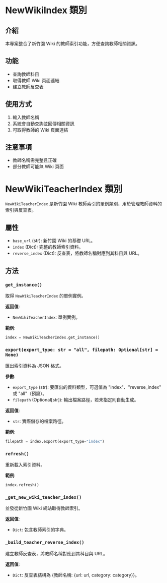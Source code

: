 # NewWikiIndex 類別

## 介紹
本專案整合了新竹園 Wiki 的教師索引功能，方便查詢教師相關資訊。

## 功能
- 查詢教師科目
- 取得教師 Wiki 頁面連結
- 建立教師反查表

## 使用方式
1. 輸入教師名稱
2. 系統會自動查詢並回傳相關資訊
3. 可取得教師的 Wiki 頁面連結

## 注意事項
- 教師名稱需完整且正確
- 部分教師可能無 Wiki 頁面

# NewWikiTeacherIndex 類別

`NewWikiTeacherIndex` 是新竹園 Wiki 教師索引的單例類別，用於管理教師資料的索引與反查表。

## 屬性

- `base_url` (str): 新竹園 Wiki 的基礎 URL。
- `index` (Dict): 完整的教師索引資料。
- `reverse_index` (Dict): 反查表，將教師名稱對應到其科目與 URL。

## 方法

### `get_instance()`

取得 `NewWikiTeacherIndex` 的單例實例。

**返回值**:
- `NewWikiTeacherIndex`: 單例實例。

**範例**:
```python
index = NewWikiTeacherIndex.get_instance()
```

### `export(export_type: str = "all", filepath: Optional[str] = None)`

匯出索引資料為 JSON 格式。

**參數**:
- `export_type` (str): 要匯出的資料類型，可選值為 "index"、"reverse_index" 或 "all"（預設）。
- `filepath` (Optional[str]): 輸出檔案路徑，若未指定則自動生成。

**返回值**:
- `str`: 實際儲存的檔案路徑。

**範例**:
```python
filepath = index.export(export_type="index")
```

### `refresh()`

重新載入索引資料。

**範例**:
```python
index.refresh()
```

### `_get_new_wiki_teacher_index()`

並發從新竹園 Wiki 網站取得教師索引。

**返回值**:
- `Dict`: 包含教師索引的字典。

### `_build_teacher_reverse_index()`

建立教師反查表，將教師名稱對應到其科目與 URL。

**返回值**:
- `Dict`: 反查表結構為 {教師名稱: {url: url, category: category}}。
